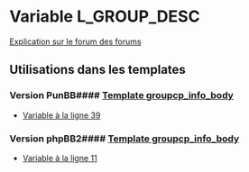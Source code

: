# Variable L_GROUP_DESC
[Explication sur le forum des forums](http://forum.forumactif.com/t294113-listing-des-variables#L_GROUP_DESC)
## Utilisations dans les templates
### Version PunBB#### [Template groupcp_info_body](punbb/groupcp_info_body.md)
* [Variable à la ligne 39](../punbb/groupcp_info_body.tpl#L39)
### Version phpBB2#### [Template groupcp_info_body](subsilver/groupcp_info_body.md)
* [Variable à la ligne 11](../subsilver/groupcp_info_body.tpl#L11)